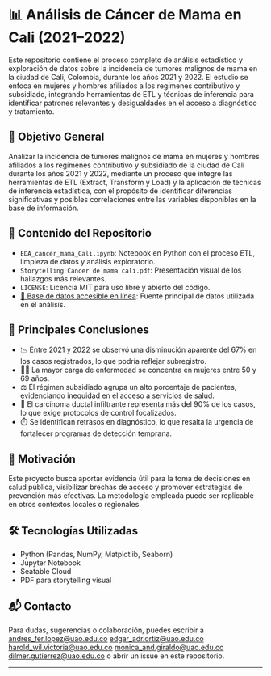 # 📊 Análisis de Cáncer de Mama en Cali (2021–2022)

Este repositorio contiene el proceso completo de análisis estadístico y exploración de datos sobre la incidencia de tumores malignos de mama en la ciudad de Cali, Colombia, durante los años 2021 y 2022. El estudio se enfoca en mujeres y hombres afiliados a los regímenes contributivo y subsidiado, integrando herramientas de ETL y técnicas de inferencia para identificar patrones relevantes y desigualdades en el acceso a diagnóstico y tratamiento.

## 🎯 Objetivo General

Analizar la incidencia de tumores malignos de mama en mujeres y hombres afiliados a los regímenes contributivo y subsidiado de la ciudad de Cali durante los años 2021 y 2022, mediante un proceso que integre las herramientas de ETL (Extract, Transform y Load) y la aplicación de técnicas de inferencia estadística, con el propósito de identificar diferencias significativas y posibles correlaciones entre las variables disponibles en la base de información.

## 📁 Contenido del Repositorio

- `EDA_cancer_mama_Cali.ipynb`: Notebook en Python con el proceso ETL, limpieza de datos y análisis exploratorio.
- `Storytelling Cancer de mama cali.pdf`: Presentación visual de los hallazgos más relevantes.
- `LICENSE`: Licencia MIT para uso libre y abierto del código.
- [📂 Base de datos accesible en línea](https://cloud.seatable.io/dtable/external-links/custom/CancerMujeresCO-Analytics/): Fuente principal de datos utilizada en el análisis.

## 📌 Principales Conclusiones

- 📉 Entre 2021 y 2022 se observó una disminución aparente del 67% en los casos registrados, lo que podría reflejar subregistro.
- 👩‍🦳 La mayor carga de enfermedad se concentra en mujeres entre 50 y 69 años.
- ⚖️ El régimen subsidiado agrupa un alto porcentaje de pacientes, evidenciando inequidad en el acceso a servicios de salud.
- 🧬 El carcinoma ductal infiltrante representa más del 90% de los casos, lo que exige protocolos de control focalizados.
- ⏱️ Se identifican retrasos en diagnóstico, lo que resalta la urgencia de fortalecer programas de detección temprana.

## 🧠 Motivación

Este proyecto busca aportar evidencia útil para la toma de decisiones en salud pública, visibilizar brechas de acceso y promover estrategias de prevención más efectivas. La metodología empleada puede ser replicable en otros contextos locales o regionales.

## 🛠️ Tecnologías Utilizadas

- Python (Pandas, NumPy, Matplotlib, Seaborn)
- Jupyter Notebook
- Seatable Cloud
- PDF para storytelling visual

## 📬 Contacto

Para dudas, sugerencias o colaboración, puedes escribir a andres_fer.lopez@uao.edu.co edgar_adr.ortiz@uao.edu.co harold_wil.victoria@uao.edu.co
monica_and.giraldo@uao.edu.co dilmer.gutierrez@uao.edu.co o abrir un issue en este repositorio.

---
